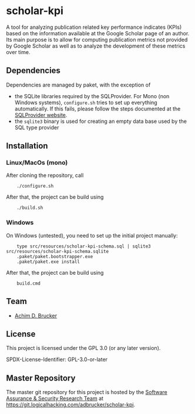 # scholar-kpi

A tool for analyzing publication related key performance indicates (KPIs)
based on the information available at the Google Scholar page of an author.
Its main purpose is to allow for computing publication metrics not provided
by Google Scholar as well as to analyze the development of these metrics over
time.

## Dependencies

Dependencies are managed by paket, with the exception of

* the SQLite libraries required by the SQLProvider. For Mono (non Windows systems),
  ``configure.sh`` tries to set up everything automatically. If this fails, please
  follow the steps documented at the [SQLProvider website](https://fsprojects.github.io/SQLProvider/core/sqlite.html).
* the ``sqlite3`` binary is used for creating an empty data base used by the SQL
  type provider

## Installation

### Linux/MacOs (mono)

After cloning the repository, call

        ./configure.sh  

After that, the project can be build using

        ./build.sh

### Windows

On Windows (untested), you need to set up the initial project manually:

        type src/resources/scholar-kpi-schema.sql | sqlite3 src/resources/scholar-kpi-schema.sqlite
        .paket/paket.bootstrapper.exe
        .paket/paket.exe install
  
After that, the project can be build using

        build.cmd

## Team

* [Achim D. Brucker](https://www.brucker.ch/)

## License

This project is licensed under the GPL 3.0 (or any later version).

SPDX-License-Identifier: GPL-3.0-or-later

## Master Repository

The master git repository for this project is hosted by the [Software
Assurance & Security Research Team](https://logicalhacking.com) at
<https://git.logicalhacking.com/adbrucker/scholar-kpi>.
